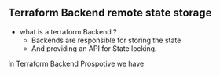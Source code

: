 ## Terraform Backend remote state storage
- what is a terraform Backend ?
  - Backends are responsible for storing the state
  - And providing an API for State locking.

In Terraform Backend Prospotive we have 
